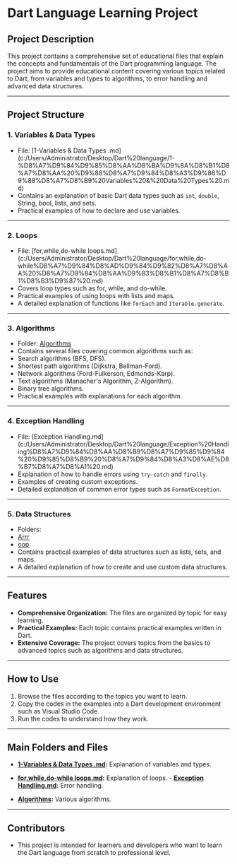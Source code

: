 # Dart Language Learning Project

## Project Description
This project contains a comprehensive set of educational files that explain the concepts and fundamentals of the Dart programming language. The project aims to provide educational content covering various topics related to Dart, from variables and types to algorithms, to error handling and advanced data structures.

---

## Project Structure

### 1. **Variables & Data Types**
- File: [1-Variables & Data Types .md] (c:/Users/Administrator/Desktop/Dart%20language/1-%D8%A7%D9%84%D9%85%D8%AA%D8%BA%D9%8A%D8%B1%D8%A7%D8%AA%20%D9%88%D8%A7%D9%84%D8%A3%D9%86%D9%88%D8%A7%D8%B9%20Variables%20&%20Data%20Types%20.md)
- Contains an explanation of basic Dart data types such as `int`, `double`, String, bool, lists, and sets.
- Practical examples of how to declare and use variables.

---

### 2. Loops
- File: [for,while,do-while loops.md] (c:/Users/Administrator/Desktop/Dart%20language/for,while,do-while%D8%A7%D9%84%D8%AD%D9%84%D9%82%D8%A7%D8%AA%20%D8%A7%D9%84%D8%AA%D9%83%D8%B1%D8%A7%D8%B1%D8%B3%D9%87%20.md)
- Covers loop types such as for, while, and do-while.
- Practical examples of using loops with lists and maps.
- A detailed explanation of functions like `forEach` and `Iterable.generate`.

---

### 3. **Algorithms**
- Folder: [Algorithms](c:/Users/Administrator/Desktop/Dart%20language/Algorithms/)
- Contains several files covering common algorithms such as:
- Search algorithms (BFS, DFS).
- Shortest path algorithms (Dijkstra, Bellman-Ford).
- Network algorithms (Ford-Fulkerson, Edmonds-Karp).
- Text algorithms (Manacher's Algorithm, Z-Algorithm).
- Binary tree algorithms.
- Practical examples with explanations for each algorithm.

---

### 4. **Exception Handling**
- File: [Exception Handling.md] (c:/Users/Administrator/Desktop/Dart%20language/Exception%20Handling%D8%A7%D9%84%D8%AA%D8%B9%D8%A7%D9%85%D9%84%20%D9%85%D8%B9%20%D8%A7%D9%84%D8%A3%D8%AE%D8%B7%D8%A7%D8%A1%20.md)
- Explanation of how to handle errors using `try-catch` and `finally`.
- Examples of creating custom exceptions.
- Detailed explanation of common error types such as `FormatException`.

---

### 5. **Data Structures**
- Folders:
- [Arrr](c:/Users/Administrator/Desktop/Dart%20language/Arrr/)
- [oop](c:/Users/Administrator/Desktop/Dart%20language/oop/)
- Contains practical examples of data structures such as lists, sets, and maps.
- A detailed explanation of how to create and use custom data structures.

---

## Features
- **Comprehensive Organization:** The files are organized by topic for easy learning.
- **Practical Examples:** Each topic contains practical examples written in Dart.
- **Extensive Coverage:** The project covers topics from the basics to advanced topics such as algorithms and data structures.

---

## How to Use
1. Browse the files according to the topics you want to learn.
2. Copy the codes in the examples into a Dart development environment such as Visual Studio Code.
3. Run the codes to understand how they work.

---

## Main Folders and Files
- **[1-Variables & Data Types .md](c:/Users/Administrator/Desktop/Dart%20language/1-%D8%A7%D9%84%D9%85%D8%AA%D8%BA%D9%8A%D8%B1%D8%A7%D8%AA%20%D9%88%D8%A7%D9%84%D8%A3%D9%86%D9%88%D8%A7%D8%B9%20Variables%20&%20Data%20Types%20.md):** Explanation of variables and types.

- **[for,while,do-while loops.md](c:/Users/Administrator/Desktop/Dart%20language/for,while,do-while%D8%A7%D9%84%D8%AD%D9%84%D9%82%D8%A7%D8%AA%20%D8%A7%D9%84%D8%AA%D9%83%D8%B1%D8%A7%D8%B1%D8%B3%D9%87%20.md):** Explanation of loops. - **[Exception Handling.md](c:/Users/Administrator/Desktop/Dart%20language/Exception%20Handling%D8%A7%D9%84%D8%AA%D8%B9%D8%A7%D9%85%D9%84%20%D9%85%D8%B9%20%D8%A7%D9%84%D8%A3%D8%AE%D8%B7%D8%A7%D8%A1%20.md):** Error handling.
- **[Algorithms](c:/Users/Administrator/Desktop/Dart%20language/Algorithms/):** Various algorithms.

---

## Contributors
- This project is intended for learners and developers who want to learn the Dart language from scratch to professional level.